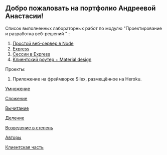## Добро пожаловать на портфолио Андреевой Анастасии!
Список выполненных лабораторных работ по модулю  "Проектирование и разработка веб-решений " :
 1. [Простой веб-сервер в Node](https://github.com/nastyandreeva/13-03-2017---Node)
 2. [Express](https://github.com/nastyandreeva/Express) 
 3. [Сессии в Express](https://github.com/nastyandreeva/express_session)
 4. [Клиентский роутер + Material design](https://github.com/nastyandreeva/router)
 
Проекты:
 1. Приложение на фреймворке Silex, размещённое на Heroku.
 
 [Умножение](https://molpik.herokuapp.com/mult/10/2)
 
 [Сложение](https://molpik.herokuapp.com/add/10/2)
 
 [Вычитание](https://molpik.herokuapp.com/sub/10/2)
 
 [Деление](https://molpik.herokuapp.com/div/10/2)
 
 [Возведение в степень](https://molpik.herokuapp.com/pow/10/2)
 
 [Авторы](https://molpik.herokuapp.com/author)
 
 [Клиентская часть](https://kodaktor.ru/?!=2c7160b_20d42)
 
 
